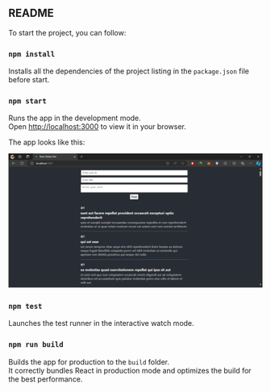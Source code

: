 ## README

To start the project, you can follow:

### `npm install`

Installs all the dependencies of the project listing in the `package.json` file before start.

### `npm start`

Runs the app in the development mode.\
Open [http://localhost:3000](http://localhost:3000) to view it in your browser.

The app looks like this:

![app](public\readme.png)

### `npm test`

Launches the test runner in the interactive watch mode.

### `npm run build`

Builds the app for production to the `build` folder.\
It correctly bundles React in production mode and optimizes the build for the best performance.